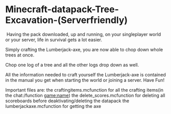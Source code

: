 # Minecraft-datapack-Tree-Excavation-(Serverfriendly)
 Having the pack downloaded, up and running, on your singleplayer world or your server, life in survival gets a lot easier. 
 
 Simply crafting the Lumberjack-axe, you are now able to chop down whole trees at once. 
 
 Chop one log of a tree and all the other logs drop down as well.
 
 All the information needed to craft yourself the Lumberjack-axe is contained in the manual you get when starting the world or joining a server. Have Fun!

Important files are:
    the craftingitems.mcfunction for all the crafting items(in the chat:/function <game:name>)
    the delete_scores.mcfunction for deleting all scoreboards before deaktivating/deleting the datapack
    the lumberjackaxe.mcfunction for getting the axe
